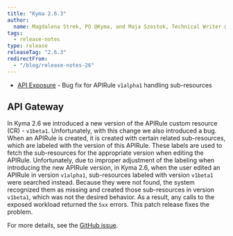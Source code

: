 ```yaml
---
title: "Kyma 2.6.3"
author:
  name: Magdalena Strek, PO @Kyma, and Maja Szostok, Technical Writer @Kyma"
tags:
  - release-notes 
type: release 
releaseTag: "2.6.3"
redirectFrom:
  - "/blog/release-notes-26"
---
```



- [API Exposure](#api-exposure) -  Bug fix for APIRule `v1alpha1` handling sub-resources

<!-- overview -->

## API Gateway 
 
In Kyma 2.6 we introduced a new version of the APIRule custom resource (CR) - `v1beta1`. Unfortunately, with this change we also introduced a bug. When an APIRule is created, it is created with certain related sub-resources, which are labeled with the version of this APIRule. These labels are used to fetch the sub-resources for the appropriate version when editing the APIRule. Unfortunately, due to improper adjustment of the labeling when introducing the new APIRule version, in Kyma 2.6, when the user edited an APIRule in version `v1alpha1`, sub-resources labeled with version `v1beta1` were searched instead. Because they were not found, the system recognized them as missing and created those sub-resources in version `v1beta1`, which was not the desired behavior. As a result, any calls to the exposed workload returned the `5xx` errors. This patch release fixes the problem.   
 
 
For more details, see the [GitHub issue](https://github.com/kyma-project/api-gateway/pull/31).

